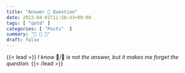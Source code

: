 ```yaml
---
title: "Answer 🩵 Question"
date: 2023-04-01T11:50:43+08:00
tags: [ "qotd" ]
categories: [ "Posts"  ]
summary: "🍷 🩵 🍺"
draft: false
---
```

{{< lead >}}
*I know* 🍷/🍺 *is not the answer, but it makes me forget the question.*
{{< /lead >}}

